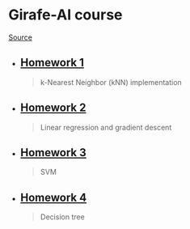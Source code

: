 # Girafe-AI course
[Source](https://github.com/girafe-ai/ml-course/tree/master)

- ## [Homework 1](/Girafe-AI%20ML%20course/assignment0_01_knn/)
    > k-Nearest Neighbor (kNN) implementation
- ## [Homework 2](/Girafe-AI%20ML%20course/assignment0_02_lin_reg/)
    > Linear regression and gradient descent
- ## [Homework 3](/Girafe-AI%20ML%20course/assignment0_03_svm/)
    > SVM
- ## [Homework 4](/Girafe-AI%20ML%20course/assignment0_04_tree/)
    > Decision tree 

    

